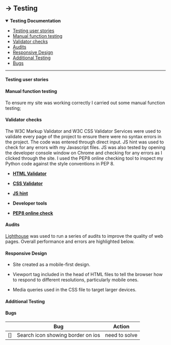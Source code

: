 ## &rarr; **Testing**

**<details open><summary> Testing Documentation</summary>**
  - [Testing user stories](#testing-user-stories)
  - [Manual function testing](#manual-function-testing)
  - [Validator checks](#validator-checks)
  - [Audits](#audits)
  - [Responsive Design](#responsive-design)
  - [Additional Testing](#additional-testing)
  - [Bugs](#bugs)
</details>

---

#### Testing user stories

#### Manual function testing

To ensure my site was working correctly I carried out some manual function testing;



#### Validator checks

The W3C Markup Validator and W3C CSS Validator Services were used to validate every page of the project to ensure there were no syntax errors in the project. The code was entered through direct input. JS hint was used to check for any errors with my Javascript files. 
JS was also tested by opening the developer console window on Chrome and checking for any errors as I clicked through the site.
I used the PEP8 online checking tool to inspect my Python code against the style conventions in PEP 8.

- [**HTML Validator**](https://validator.w3.org/)


- [**CSS Validator**](https://jigsaw.w3.org/css-validator/)


- [**JS hint**](https://jshint.com/)


- **Developer tools**


- [**PEP8 online check**](http://pep8online.com/checkresult)


#### Audits

[Lighthouse](https://developers.google.com/web/tools/lighthouse) was used to run a series of audits to improve the quality of web pages. Overall performance and errors are highlighted below.

#### Responsive Design

- Site created as a mobile-first design.

- Viewport tag included in the head of HTML files to tell the browser how to respond to different resolutions, particularly mobile ones.

- Media queries used in the CSS file to target larger devices.

#### Additional Testing

#### Bugs

|     | Bug                                                                           | Action                                                            |
|-----|-------------------------------------------------------------------------------|-------------------------------------------------------------------|
| [] | Search icon showing border on ios                     |  need to solve |
